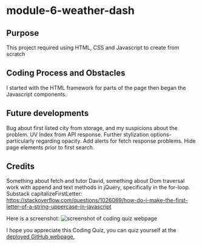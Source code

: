 # module-6-weather-dash

## Purpose
This project required using HTML, CSS and Javascript to create from scratch

## Coding Process and Obstacles
I started with the HTML framework for parts of the page then began the Javascript components.

## Future developments
Bug about first listed city from storage, and my suspicions about the problem. UV Index from API response. Further stylization options- particularly regarding opacity. Add alerts for fetch response problems. Hide page elements prior to first search.

## Credits

Something about fetch and tutor David, something about Dom traversal work with append and text methods in jQuery, specifically in the for-loop.
Substack capitalizeFirstLetter: https://stackoverflow.com/questions/1026069/how-do-i-make-the-first-letter-of-a-string-uppercase-in-javascript


Here is a screenshot:
![screenshot of coding quiz webpage](demo.png)

I hope you appreciate this Coding Quiz, you can quiz yourself at the [deployed GitHub webpage.](https://briancampbell003.github.io/module-6-weather-dash)